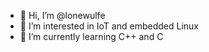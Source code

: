 - 👋 Hi, I’m @lonewulfe
- 👀 I’m interested in IoT and embedded Linux
- 🌱 I’m currently learning C++ and C

<!---
lonewulfe/lonewulfe is a ✨ special ✨ repository because its `README.md` (this file) appears on your GitHub profile.
You can click the Preview link to take a look at your changes.
--->
